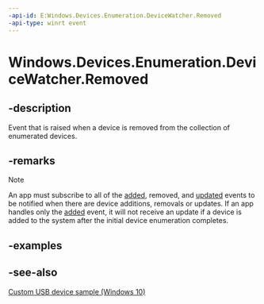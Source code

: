 ```yaml
---
-api-id: E:Windows.Devices.Enumeration.DeviceWatcher.Removed
-api-type: winrt event
---
```


<!-- Event syntax
public event Windows.Foundation.TypedEventHandler Removed<Windows.Devices.Enumeration.DeviceWatcher,  Windows.Devices.Enumeration.DeviceInformationUpdate>
-->

# Windows.Devices.Enumeration.DeviceWatcher.Removed

## -description
Event that is raised when a device is removed from the collection of enumerated devices.

## -remarks
> [!NOTE]
> An app must subscribe to all of the [added](devicewatcher_added.md), removed, and [updated](devicewatcher_updated.md) events to be notified when there are device additions, removals or updates. If an app handles only the [added](devicewatcher_added.md) event, it will not receive an update if a device is added to the system after the initial device enumeration completes.

## -examples

## -see-also
[Custom USB device sample (Windows 10)](https://github.com/Microsoft/Windows-universal-samples/tree/master/Samples/CustomUsbDeviceAccess)
